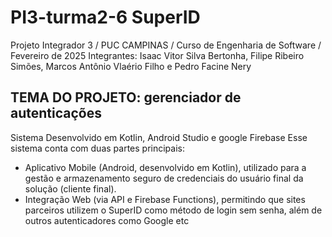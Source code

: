 # PI3-turma2-6 SuperID
Projeto Integrador 3 / PUC CAMPINAS / Curso de Engenharia de Software / Fevereiro de 2025
Integrantes: Isaac Vitor Silva Bertonha, Filipe Ribeiro Simões, Marcos Antônio Vlaério Filho e Pedro Facine Nery

TEMA DO PROJETO: gerenciador de autenticações
-------------------------------
Sistema Desenvolvido em Kotlin, Android Studio e google Firebase
Esse sistema conta com duas partes principais: 
- Aplicativo Mobile (Android, desenvolvido em Kotlin), utilizado para a gestão e armazenamento seguro de credenciais do usuário final da solução (cliente final).
- Integração Web (via API e Firebase Functions), permitindo que sites parceiros utilizem o SuperID como método de login sem senha, além de outros autenticadores como Google etc 

